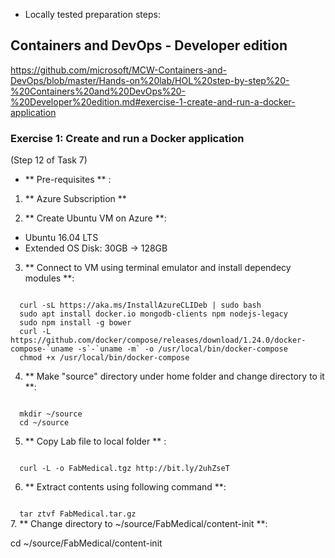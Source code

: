 * Locally tested preparation steps:

## Containers and DevOps - Developer edition 
https://github.com/microsoft/MCW-Containers-and-DevOps/blob/master/Hands-on%20lab/HOL%20step-by-step%20-%20Containers%20and%20DevOps%20-%20Developer%20edition.md#exercise-1-create-and-run-a-docker-application

### Exercise 1: Create and run a Docker application

(Step 12 of Task 7)

- ** Pre-requisites ** :
1. ** Azure Subscription **

2. ** Create Ubuntu VM on Azure **:
 - Ubuntu 16.04 LTS
 - Extended OS Disk: 30GB -> 128GB

3. ** Connect to VM using terminal emulator and install dependecy modules **:

<code>
  curl -sL https://aka.ms/InstallAzureCLIDeb | sudo bash
  sudo apt install docker.io mongodb-clients npm nodejs-legacy
  sudo npm install -g bower
  curl -L https://github.com/docker/compose/releases/download/1.24.0/docker-compose-`uname -s`-`uname -m` -o /usr/local/bin/docker-compose
  chmod +x /usr/local/bin/docker-compose
</code>

4. ** Make "source" directory under home folder and change directory to it **:

<code>
  mkdir ~/source
  cd ~/source
</code>

5. ** Copy Lab file to local folder ** :

<code>
  curl -L -o FabMedical.tgz http://bit.ly/2uhZseT
</code>

6. ** Extract contents using following command **:

<code>
  tar ztvf FabMedical.tar.gz
</code>
7. ** Change directory to ~/source/FabMedical/content-init **:

  cd ~/source/FabMedical/content-init

